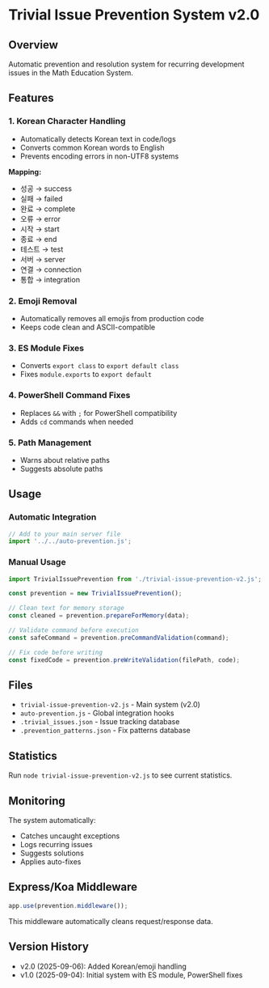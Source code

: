 # Trivial Issue Prevention System v2.0

## Overview
Automatic prevention and resolution system for recurring development issues in the Math Education System.

## Features

### 1. Korean Character Handling
- Automatically detects Korean text in code/logs
- Converts common Korean words to English
- Prevents encoding errors in non-UTF8 systems

**Mapping:**
- 성공 → success
- 실패 → failed  
- 완료 → complete
- 오류 → error
- 시작 → start
- 종료 → end
- 테스트 → test
- 서버 → server
- 연결 → connection
- 통합 → integration

### 2. Emoji Removal
- Automatically removes all emojis from production code
- Keeps code clean and ASCII-compatible

### 3. ES Module Fixes
- Converts `export class` to `export default class`
- Fixes `module.exports` to `export default`

### 4. PowerShell Command Fixes
- Replaces `&&` with `;` for PowerShell compatibility
- Adds `cd` commands when needed

### 5. Path Management
- Warns about relative paths
- Suggests absolute paths

## Usage

### Automatic Integration
```javascript
// Add to your main server file
import '../../auto-prevention.js';
```

### Manual Usage
```javascript
import TrivialIssuePrevention from './trivial-issue-prevention-v2.js';

const prevention = new TrivialIssuePrevention();

// Clean text for memory storage
const cleaned = prevention.prepareForMemory(data);

// Validate command before execution
const safeCommand = prevention.preCommandValidation(command);

// Fix code before writing
const fixedCode = prevention.preWriteValidation(filePath, code);
```

## Files
- `trivial-issue-prevention-v2.js` - Main system (v2.0)
- `auto-prevention.js` - Global integration hooks
- `.trivial_issues.json` - Issue tracking database
- `.prevention_patterns.json` - Fix patterns database

## Statistics
Run `node trivial-issue-prevention-v2.js` to see current statistics.

## Monitoring
The system automatically:
- Catches uncaught exceptions
- Logs recurring issues
- Suggests solutions
- Applies auto-fixes

## Express/Koa Middleware
```javascript
app.use(prevention.middleware());
```

This middleware automatically cleans request/response data.

## Version History
- v2.0 (2025-09-06): Added Korean/emoji handling
- v1.0 (2025-09-04): Initial system with ES module, PowerShell fixes
